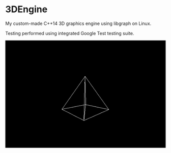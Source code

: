 # 3DEngine
My custom-made C++14 3D graphics engine using libgraph on Linux.

Testing performed using integrated Google Test testing suite.

![](https://github.com/daisp/3DEngine/blob/master/GIFs/demo1.gif)
